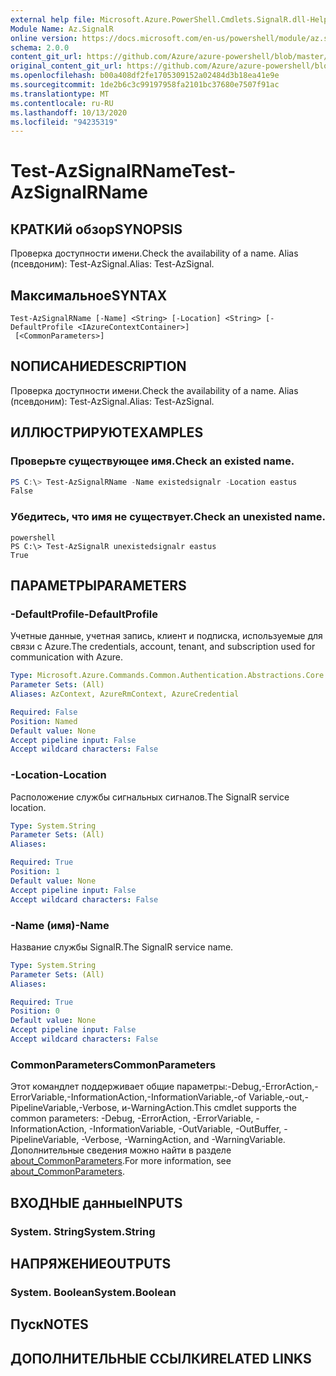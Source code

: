 ```yaml
---
external help file: Microsoft.Azure.PowerShell.Cmdlets.SignalR.dll-Help.xml
Module Name: Az.SignalR
online version: https://docs.microsoft.com/en-us/powershell/module/az.signalr/test-azsignalrname
schema: 2.0.0
content_git_url: https://github.com/Azure/azure-powershell/blob/master/src/SignalR/SignalR/help/Test-AzSignalRName.md
original_content_git_url: https://github.com/Azure/azure-powershell/blob/master/src/SignalR/SignalR/help/Test-AzSignalRName.md
ms.openlocfilehash: b00a408df2fe1705309152a02484d3b18ea41e9e
ms.sourcegitcommit: 1de2b6c3c99197958fa2101bc37680e7507f91ac
ms.translationtype: MT
ms.contentlocale: ru-RU
ms.lasthandoff: 10/13/2020
ms.locfileid: "94235319"
---
```

# <span data-ttu-id="5e564-101">Test-AzSignalRName</span><span class="sxs-lookup"><span data-stu-id="5e564-101">Test-AzSignalRName</span></span>

## <span data-ttu-id="5e564-102">КРАТКИй обзор</span><span class="sxs-lookup"><span data-stu-id="5e564-102">SYNOPSIS</span></span>
<span data-ttu-id="5e564-103">Проверка доступности имени.</span><span class="sxs-lookup"><span data-stu-id="5e564-103">Check the availability of a name.</span></span> <span data-ttu-id="5e564-104">Alias (псевдоним): Test-AzSignal.</span><span class="sxs-lookup"><span data-stu-id="5e564-104">Alias: Test-AzSignal.</span></span>

## <span data-ttu-id="5e564-105">Максимальное</span><span class="sxs-lookup"><span data-stu-id="5e564-105">SYNTAX</span></span>

```
Test-AzSignalRName [-Name] <String> [-Location] <String> [-DefaultProfile <IAzureContextContainer>]
 [<CommonParameters>]
```

## <span data-ttu-id="5e564-106">NОПИСАНИЕ</span><span class="sxs-lookup"><span data-stu-id="5e564-106">DESCRIPTION</span></span>
<span data-ttu-id="5e564-107">Проверка доступности имени.</span><span class="sxs-lookup"><span data-stu-id="5e564-107">Check the availability of a name.</span></span> <span data-ttu-id="5e564-108">Alias (псевдоним): Test-AzSignal.</span><span class="sxs-lookup"><span data-stu-id="5e564-108">Alias: Test-AzSignal.</span></span>

## <span data-ttu-id="5e564-109">ИЛЛЮСТРИРУЮТ</span><span class="sxs-lookup"><span data-stu-id="5e564-109">EXAMPLES</span></span>

### <span data-ttu-id="5e564-110">Проверьте существующее имя.</span><span class="sxs-lookup"><span data-stu-id="5e564-110">Check an existed name.</span></span>
```powershell
PS C:\> Test-AzSignalRName -Name existedsignalr -Location eastus
False
```

### <span data-ttu-id="5e564-111">Убедитесь, что имя не существует.</span><span class="sxs-lookup"><span data-stu-id="5e564-111">Check an unexisted name.</span></span>
```
powershell
PS C:\> Test-AzSignalR unexistedsignalr eastus
True
```

## <span data-ttu-id="5e564-112">ПАРАМЕТРЫ</span><span class="sxs-lookup"><span data-stu-id="5e564-112">PARAMETERS</span></span>

### <span data-ttu-id="5e564-113">-DefaultProfile</span><span class="sxs-lookup"><span data-stu-id="5e564-113">-DefaultProfile</span></span>
<span data-ttu-id="5e564-114">Учетные данные, учетная запись, клиент и подписка, используемые для связи с Azure.</span><span class="sxs-lookup"><span data-stu-id="5e564-114">The credentials, account, tenant, and subscription used for communication with Azure.</span></span>

```yaml
Type: Microsoft.Azure.Commands.Common.Authentication.Abstractions.Core.IAzureContextContainer
Parameter Sets: (All)
Aliases: AzContext, AzureRmContext, AzureCredential

Required: False
Position: Named
Default value: None
Accept pipeline input: False
Accept wildcard characters: False
```

### <span data-ttu-id="5e564-115">-Location</span><span class="sxs-lookup"><span data-stu-id="5e564-115">-Location</span></span>
<span data-ttu-id="5e564-116">Расположение службы сигнальных сигналов.</span><span class="sxs-lookup"><span data-stu-id="5e564-116">The SignalR service location.</span></span>

```yaml
Type: System.String
Parameter Sets: (All)
Aliases:

Required: True
Position: 1
Default value: None
Accept pipeline input: False
Accept wildcard characters: False
```

### <span data-ttu-id="5e564-117">-Name (имя)</span><span class="sxs-lookup"><span data-stu-id="5e564-117">-Name</span></span>
<span data-ttu-id="5e564-118">Название службы SignalR.</span><span class="sxs-lookup"><span data-stu-id="5e564-118">The SignalR service name.</span></span>

```yaml
Type: System.String
Parameter Sets: (All)
Aliases:

Required: True
Position: 0
Default value: None
Accept pipeline input: False
Accept wildcard characters: False
```

### <span data-ttu-id="5e564-119">CommonParameters</span><span class="sxs-lookup"><span data-stu-id="5e564-119">CommonParameters</span></span>
<span data-ttu-id="5e564-120">Этот командлет поддерживает общие параметры:-Debug,-ErrorAction,-ErrorVariable,-InformationAction,-InformationVariable,-of Variable,-out,-PipelineVariable,-Verbose, и-WarningAction.</span><span class="sxs-lookup"><span data-stu-id="5e564-120">This cmdlet supports the common parameters: -Debug, -ErrorAction, -ErrorVariable, -InformationAction, -InformationVariable, -OutVariable, -OutBuffer, -PipelineVariable, -Verbose, -WarningAction, and -WarningVariable.</span></span> <span data-ttu-id="5e564-121">Дополнительные сведения можно найти в разделе [about_CommonParameters](http://go.microsoft.com/fwlink/?LinkID=113216).</span><span class="sxs-lookup"><span data-stu-id="5e564-121">For more information, see [about_CommonParameters](http://go.microsoft.com/fwlink/?LinkID=113216).</span></span>

## <span data-ttu-id="5e564-122">ВХОДНЫЕ данные</span><span class="sxs-lookup"><span data-stu-id="5e564-122">INPUTS</span></span>

### <span data-ttu-id="5e564-123">System. String</span><span class="sxs-lookup"><span data-stu-id="5e564-123">System.String</span></span>

## <span data-ttu-id="5e564-124">НАПРЯЖЕНИЕ</span><span class="sxs-lookup"><span data-stu-id="5e564-124">OUTPUTS</span></span>

### <span data-ttu-id="5e564-125">System. Boolean</span><span class="sxs-lookup"><span data-stu-id="5e564-125">System.Boolean</span></span>

## <span data-ttu-id="5e564-126">Пуск</span><span class="sxs-lookup"><span data-stu-id="5e564-126">NOTES</span></span>

## <span data-ttu-id="5e564-127">ДОПОЛНИТЕЛЬНЫЕ ССЫЛКИ</span><span class="sxs-lookup"><span data-stu-id="5e564-127">RELATED LINKS</span></span>
